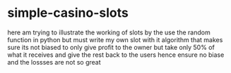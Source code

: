 # simple-casino-slots
here am trying to illustrate the working of slots by the use the random function in python
but must write my own slot with it algorithm that makes sure its not biased to only give profit to the owner but take only 50%
of what it receives and give the rest back to the users hence ensure no biase and the lossses are not so great
